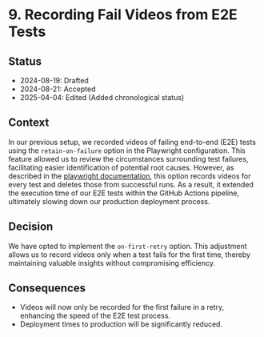 # 9. Recording Fail Videos from E2E Tests

## Status

- 2024-08-19: Drafted
- 2024-08-21: Accepted
- 2025-04-04: Edited (Added chronological status)

## Context

In our previous setup, we recorded videos of failing end-to-end (E2E) tests using the `retain-on-failure` option in the Playwright configuration. This feature allowed us to review the circumstances surrounding test failures, facilitating easier identification of potential root causes. However, as described in the [playwright documentation](https://playwright.dev/docs/videos), this option records videos for every test and deletes those from successful runs. As a result, it extended the execution time of our E2E tests within the GitHub Actions pipeline, ultimately slowing down our production deployment process.

## Decision

We have opted to implement the `on-first-retry` option. This adjustment allows us to record videos only when a test fails for the first time, thereby maintaining valuable insights without compromising efficiency.

## Consequences

- Videos will now only be recorded for the first failure in a retry, enhancing the speed of the E2E test process.
- Deployment times to production will be significantly reduced.
